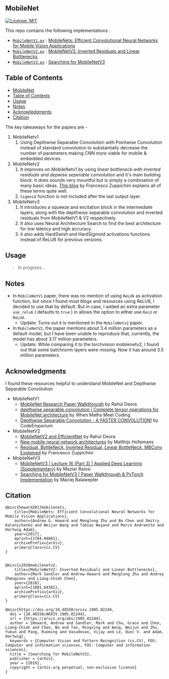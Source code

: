 ## MobileNet
[![License: MIT](https://img.shields.io/badge/License-MIT-yellow.svg)](https://github.com/Shubhamai/pytorch-mobilenet/blob/main/LICENSE)

This repo contains the following implementations : 
- [`MobileNetV1.py`](/MobileNetV1.py) : [MobileNets: Efficient Convolutional Neural Networks for Mobile Vision Applications](https://arxiv.org/pdf/1704.04861.pdf)
- [`MobileNetV2.py`](/MobileNetV2.py) : [MobileNetV2: Inverted Residuals and Linear Bottlenecks](https://arxiv.org/abs/1801.04381). 
- [`MobileNetV3.py`](MobileNetV3.py) : [Searching for MobileNetV3](https://arxiv.org/abs/1905.02244v5)

## Table of Contents

- [MobileNet](#mobilenet)
- [Table of Contents](#table-of-contents)
- [Usage](#usage)
- [Notes](#notes)
- [Acknowledgments](#acknowledgments)
- [Citation](#citation)

The key takeaways for the papers are -

1. MobileNetv1
   1. Using Depthwise Separable Convolution with Pointwise Convolution instead of standard convolution to substantially decrease the number of parameters making CNN more viable for mobile & embedded devices.   
2. MobileNetv2
   1. It improves on MobileNetv1 by using *linear bottleneck with inverted residuals and depwise seperable convolution* and it's main building block. It does sounds very mountful but is simply a combination of many basic ideas. [This blog](https://towardsdatascience.com/residual-bottleneck-inverted-residual-linear-bottleneck-mbconv-explained-89d7b7e7c6bc) by Francesco Zuppichini explains all of these terms quite well.  
   2. `Sigmoid` function is not included after the last output layer. 
3. MobileNetv3
   1. It introduces a squeeze and excitation block in the intermediate layers, along with the depthwise separable convolution and inverted residuals from MobileNetV1 & V2 respectively.
   2. It also uses Neural Architecture Search to find the best architecture for low latency and high accuracy.
   3. it also adds HardSwish and HardSigmoid activations functions instead of ReLU6 for previous versions.  

## Usage

> In progress...

## Notes
- In `MobileNetV1` paper, there was no mention of using `ReLU6` as activation function, but since I found most blogs and resources using ReLU6,  I decided to use that by default. But in case, I added an extra parameter `use_relu6` ( defaults to `true` ) in allows the option to either use `ReLU` or `ReLU6`. 
  - Update: Turns out it is mentioned in the `MobileNetv2` paper. 
- In `MobileNetV2`, the paper mentions about 3.4 million parameters as a default model, but I have been unable to reproduce that, currently, the model has about 3.17 million parameters. 
  - Update: While comparing it to the torchvision mobilenetv2, I found out that some batchnorm layers were missing. Now it has around 3.5 million parameters. 

## Acknowledgments

I found these resources helpful to understand MobileNet and Depthwise Separable Convolution

- MobileNetV1
    - [MobileNet Research Paper Walkthrough](https://youtu.be/HD9FnjVwU8g) by Rahul Deora
    - [depthwise separable convolution | Complete tensor operations for MobileNet architecture](https://youtu.be/vfCvmenkbZA) by When Maths Meet Coding
    - [Depthwise Separable Convolution - A FASTER CONVOLUTION!](https://youtu.be/T7o3xvJLuHk) by CodeEmporium
- MobileNetV2
    - [MobileNetV2 and EfficientNet](https://youtu.be/IBndcd4UfTs) by Rahul Deora
    - [New mobile neural network architectures](https://machinethink.net/blog/mobile-architectures/) by Matthijs Hollemans
    - [Residual, BottleNeck, Inverted Residual, Linear BottleNeck, MBConv Explained](https://towardsdatascience.com/residual-bottleneck-inverted-residual-linear-bottleneck-mbconv-explained-89d7b7e7c6bc) by Francesco Zuppichini
- MobileNetV3
  - [MobileNetV3 | Lecture 16 (Part 3) | Applied Deep Learning (Supplementary)](https://youtu.be/O7mQpJnB-cw) by Maziar Raissi
  - [Searching for MobileNetV3 | Paper Walkthrough & PyTorch Implementation](https://youtu.be/0oqs-inp7sA) by Maciej Balawejder

## Citation
```
@misc{howard2017mobilenets,
    title={MobileNets: Efficient Convolutional Neural Networks for Mobile Vision Applications},
    author={Andrew G. Howard and Menglong Zhu and Bo Chen and Dmitry Kalenichenko and Weijun Wang and Tobias Weyand and Marco Andreetto and Hartwig Adam},
    year={2017},
    eprint={1704.04861},
    archivePrefix={arXiv},
    primaryClass={cs.CV}
}


@misc{s2018mobilenetv2,
    title={MobileNetV2: Inverted Residuals and Linear Bottlenecks},
    author={Mark Sandler and Andrew Howard and Menglong Zhu and Andrey Zhmoginov and Liang-Chieh Chen},
    year={2018},
    eprint={1801.04381},
    archivePrefix={arXiv},
    primaryClass={cs.CV}
}

@misc{https://doi.org/10.48550/arxiv.1905.02244,
  doi = {10.48550/ARXIV.1905.02244},
  url = {https://arxiv.org/abs/1905.02244},
  author = {Howard, Andrew and Sandler, Mark and Chu, Grace and Chen, Liang-Chieh and Chen, Bo and Tan, Mingxing and Wang, Weijun and Zhu, Yukun and Pang, Ruoming and Vasudevan, Vijay and Le, Quoc V. and Adam, Hartwig},
  keywords = {Computer Vision and Pattern Recognition (cs.CV), FOS: Computer and information sciences, FOS: Computer and information sciences},
  title = {Searching for MobileNetV3},
  publisher = {arXiv},
  year = {2019},
  copyright = {arXiv.org perpetual, non-exclusive license}
}
```
